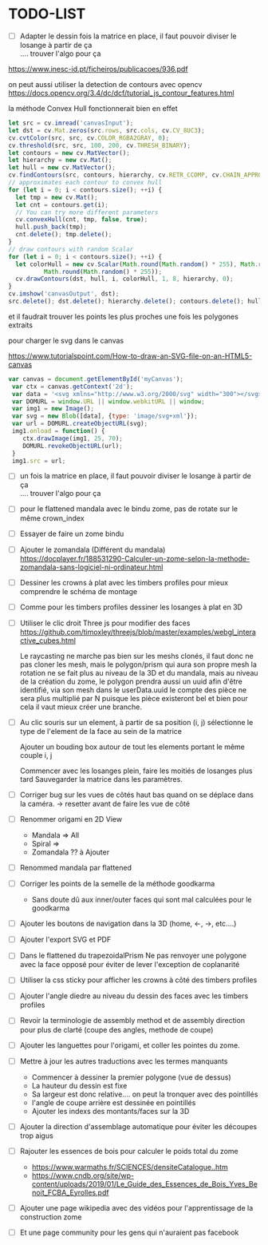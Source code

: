 # TODO-LIST

* [ ] Adapter le dessin 
  fois la matrice en place, il faut pouvoir diviser le losange à partir de ça
  <br>.... trouver l'algo pour ça

https://www.inesc-id.pt/ficheiros/publicacoes/936.pdf

on peut aussi utiliser la detection de contours avec opencv
https://docs.opencv.org/3.4/dc/dcf/tutorial_js_contour_features.html

la méthode Convex Hull fonctionnerait bien en effet

```js
let src = cv.imread('canvasInput');
let dst = cv.Mat.zeros(src.rows, src.cols, cv.CV_8UC3);
cv.cvtColor(src, src, cv.COLOR_RGBA2GRAY, 0);
cv.threshold(src, src, 100, 200, cv.THRESH_BINARY);
let contours = new cv.MatVector();
let hierarchy = new cv.Mat();
let hull = new cv.MatVector();
cv.findContours(src, contours, hierarchy, cv.RETR_CCOMP, cv.CHAIN_APPROX_SIMPLE);
// approximates each contour to convex hull
for (let i = 0; i < contours.size(); ++i) {
  let tmp = new cv.Mat();
  let cnt = contours.get(i);
  // You can try more different parameters
  cv.convexHull(cnt, tmp, false, true);
  hull.push_back(tmp);
  cnt.delete(); tmp.delete();
}
// draw contours with random Scalar
for (let i = 0; i < contours.size(); ++i) {
  let colorHull = new cv.Scalar(Math.round(Math.random() * 255), Math.round(Math.random() * 255),
          Math.round(Math.random() * 255));
  cv.drawContours(dst, hull, i, colorHull, 1, 8, hierarchy, 0);
}
cv.imshow('canvasOutput', dst);
src.delete(); dst.delete(); hierarchy.delete(); contours.delete(); hull.delete();
```

et il faudrait trouver les points les plus proches
une fois les polygones extraits



pour charger le svg dans le canvas 

https://www.tutorialspoint.com/How-to-draw-an-SVG-file-on-an-HTML5-canvas

```js
var canvas = document.getElementById('myCanvas');
 var ctx = canvas.getContext('2d');
 var data = '<svg xmlns="http://www.w3.org/2000/svg" width="300"></svg>';
 var DOMURL = window.URL || window.webkitURL || window;
 var img1 = new Image();
 var svg = new Blob([data], {type: 'image/svg+xml'});
 var url = DOMURL.createObjectURL(svg);
 img1.onload = function() {
    ctx.drawImage(img1, 25, 70);
    DOMURL.revokeObjectURL(url);
 }
 img1.src = url;
```



* [ ] un fois la matrice en place, il faut pouvoir diviser le losange à partir de ça
  <br>.... trouver l'algo pour ça

  
* [ ] pour le flattened mandala avec le bindu zome, 
  pas de rotate sur le même crown_index

* [ ] Essayer de faire un zome bindu

* [ ] Ajouter le zomandala (Différent du mandala)
  https://docplayer.fr/188531290-Calculer-un-zome-selon-la-methode-zomandala-sans-logiciel-ni-ordinateur.html

* [ ] Dessiner les crowns à plat avec les timbers profiles pour mieux comprendre le schéma de montage

* [ ] Comme pour les timbers profiles dessiner les losanges à plat en 3D


* [ ] Utiliser le clic droit Three js pour modifier des faces
  https://github.com/timoxley/threejs/blob/master/examples/webgl_interactive_cubes.html
  
  Le raycasting ne marche pas bien sur les meshs clonés,
    il faut donc ne pas cloner les mesh, mais le polygon/prism qui aura son propre mesh
    la rotation ne se fait plus au niveau de la 3D et du mandala, 
    mais au niveau de la création du zome, 
    le polygon prendra aussi un uuid afin d'être identifié, via son mesh dans le userData.uuid
    le compte des pièce ne sera plus multiplié par N puisque les pièce existeront bel et bien
    pour cela il vaut mieux créer une branche.
    
* [ ] Au clic souris sur un element, à partir de sa position (i, j)
  sélectionne le type de l'element de la face au sein de la matrice
  
  Ajouter un bouding box autour de tout les elements portant le même couple i, j
  
  Commencer avec les losanges plein, faire les moitiés de losanges plus tard
  Sauvegarder la matrice dans les paramètres.
  

* [ ] Corriger bug sur les vues de côtés haut bas quand on se déplace dans la caméra.
  -> resetter avant de faire les vue de côté 
  
* [ ] Renommer origami en 2D View
  * Mandala => All
  * Spiral => 
  * Zomandala ?? à Ajouter 
  
* [ ] Renommed mandala par flattened

* [ ] Corriger les points de la semelle de la méthode goodkarma
  * Sans doute dû aux inner/outer faces qui sont mal calculées pour le goodkarma
    
* [ ] Ajouter les boutons de navigation dans la 3D (home, <-, ->, etc....)

* [ ] Ajouter l'export SVG et PDF 
   
* [ ] Dans le flattened du trapezoidalPrism Ne pas renvoyer une polygone avec la face opposé pour éviter de lever l'exception de coplanarité
  
* [ ] Utiliser la css sticky pour afficher les crowns à côté des timbers profiles

* [ ] Ajouter l'angle diedre au niveau du dessin des faces avec les timbers profiles

* [ ] Revoir la terminologie de assembly method et de assembly direction pour plus de clarté (coupe des angles, methode
  de coupe)
  
* [ ] Ajouter les languettes pour l'origami, et coller les pointes du zome.

* [ ] Mettre à jour les autres traductions avec les termes manquants

    * Commencer à dessiner la premier polygone (vue de dessus)
    * La hauteur du dessin est fixe
    * Sa largeur est donc relative.... on peut la tronquer avec des pointillés
    * l'angle de coupe arrière est dessinée en pointillés
    * Ajouter les indexs des montants/faces sur la 3D

* [ ] Ajouter la direction d'assemblage automatique pour éviter les découpes trop aigus

* [ ] Rajouter les essences de bois pour calculer le poids total du zome

    * https://www.warmaths.fr/SCIENCES/densiteCatalogue..htm
    * https://www.cndb.org/site/wp-content/uploads/2019/01/Le_Guide_des_Essences_de_Bois_Yves_Benoit_FCBA_Eyrolles.pdf
  

* [ ] Ajouter une page wikipedia avec des vidéos pour l'apprentissage de la construction zome

* [ ] Et une page community pour les gens qui n'auraient pas facebook
